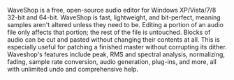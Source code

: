 WaveShop is a free, open-source audio editor for Windows XP/Vista/7/8 32-bit and 64-bit. WaveShop is fast, lightweight, and bit-perfect, meaning samples aren't altered unless they need to be. Editing a portion of an audio file only affects that portion; the rest of the file is untouched. Blocks of audio can be cut and pasted without changing their contents at all. This is especially useful for patching a finished master without corrupting its dither. Waveshop's features include peak, RMS and spectral analysis, normalizing, fading, sample rate conversion, audio generation, plug-ins, and more, all with unlimited undo and comprehensive help. 